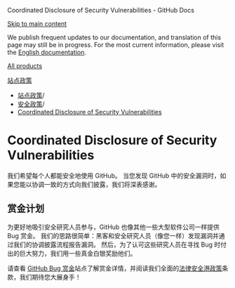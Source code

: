 Coordinated Disclosure of Security Vulnerabilities - GitHub Docs

[Skip to main content](#main-content)

We publish frequent updates to our documentation, and translation of this page may still be in progress. For the most current information, please visit the [English documentation](/en).

[All products](/zh)

[站点政策](/zh/site-policy)

* [站点政策](/zh/site-policy)/
* [安全政策](/zh/site-policy/security-policies)/
* [Coordinated Disclosure of Security Vulnerabilities](/zh/site-policy/security-policies/coordinated-disclosure-of-security-vulnerabilities)

Coordinated Disclosure of Security Vulnerabilities
==========

我们希望每个人都能安全地使用 GitHub。 当您发现 GitHub 中的安全漏洞时，如果您能以协调一致的方式向我们披露，我们将深表感谢。

[](#bounty-program)赏金计划
----------

为更好地吸引安全研究人员参与，GitHub 也像其他一些大型软件公司一样提供 Bug 赏金。 我们的思路很简单：黑客和安全研究人员（像您一样）发现漏洞并通过我们的协调披露流程报告漏洞。 然后，为了认可这些研究人员在寻找 Bug 时付出的巨大努力，我们用一些真金白银奖励他们。

请查看 [GitHub Bug 赏金](https://bounty.github.com)站点了解赏金详情，并阅读我们全面的[法律安全港政策](/zh/site-policy/security-policies/github-bug-bounty-program-legal-safe-harbor)条款，我们期待您大展身手！
